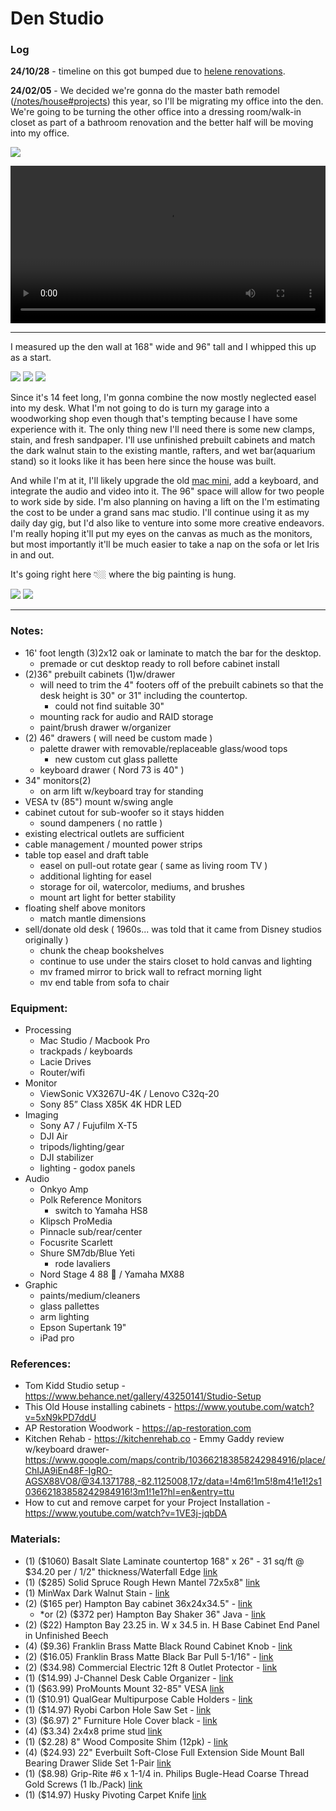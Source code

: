 # Den Studio

### Log

**24/10/28** - timeline on this got bumped due to [helene renovations](/posts/hurricane-helene).

**24/02/05** - We decided we're gonna do the master bath remodel ([/notes/house#projects](/notes/house/#projects)) this year, so I'll be migrating my office into the den. We're going to be turning the other office into a dressing room/walk-in closet as part of a bathroom renovation and the better half will be moving into my office.



![](https://davidawindham.com/wp-content/uploads/2021/07/offices.jpg)

<video src="https://davidawindham.com/media/office.mp4" width="100%" controls="controls">
</video>

---

I measured up the den wall at 168" wide and 96" tall and I whipped this up as a start.

![](/img/art.studio.jpg)
![](/img/studio-desk.jpg)
![](/img/studio-desk-1.jpg)

Since it's 14 feet long, I'm gonna combine the now mostly neglected easel into my desk. What I'm not going to do is turn my garage into a woodworking shop even though that's tempting because I have some experience with it. The only thing new I'll need there is some new clamps, stain, and fresh sandpaper. I'll use unfinished prebuilt cabinets and match the dark walnut stain to the existing mantle, rafters, and wet bar(aquarium stand) so it looks like it has been here since the house was built.

And while I'm at it, I'll likely upgrade the old [mac mini](https://davidawindham.com/mac-mini/), add a keyboard, and integrate the audio and video into it. The 96" space will allow for two people to work side by side. I'm also planning on having a lift on the I'm estimating the cost to be under a grand sans mac studio. I'll continue using it as my daily day gig, but I'd also like to venture into some more creative endeavors. I'm really hoping it'll put my eyes on the canvas as much as the monitors, but most importantly it'll be much easier to take a nap on the sofa or let Iris in and out.

It's going right here 👇🏼 where the big painting is hung.

![](https://davidawindham.com/wp-content/themes/daw/img/studio.jpg)
![](/img/studio-den.jpg)


---

### Notes:

- 16' foot length (3)2x12 oak or laminate to match the bar for the desktop.
  - premade or cut desktop ready to roll before cabinet install
- (2)36" prebuilt cabinets (1)w/drawer
  - will need to trim the 4" footers off of the prebuilt cabinets so that the desk height is 30" or 31" including the countertop.
    - could not find suitable 30"
  - mounting rack for audio and RAID storage
  - paint/brush drawer w/organizer
- (2) 46" drawers ( will need be custom made )
  - palette drawer with removable/replaceable glass/wood tops
    - new custom cut glass pallette
  - keyboard drawer ( Nord 73 is 40" )
- 34" monitors(2)
  - on arm lift w/keyboard tray for standing
- VESA tv (85") mount w/swing angle
- cabinet cutout for sub-woofer so it stays hidden
  - sound dampeners ( no rattle )
- existing electrical outlets are sufficient
- cable management / mounted power strips
- table top easel and draft table
  - easel on pull-out rotate gear ( same as living room TV )
  - additional lighting for easel
  - storage for oil, watercolor, mediums, and brushes
  - mount art light for better stability
- floating shelf above monitors 
  - match mantle dimensions
- sell/donate old desk ( 1960s... was told that it came from Disney studios originally )
  - chunk the cheap bookshelves
  - continue to use under the stairs closet to hold canvas and lighting
  - mv framed mirror to brick wall to refract morning light
  - mv end table from sofa to chair






### Equipment:

- Processing
  - Mac Studio / Macbook Pro
  - trackpads / keyboards
  - Lacie Drives
  - Router/wifi
- Monitor
  - ViewSonic VX3267U-4K / Lenovo C32q-20
  - Sony 85” Class X85K 4K HDR LED
- Imaging
  - Sony A7 / Fujufilm X-T5
  - DJI Air
  - tripods/lighting/gear
  - DJI stabilizer
  - lighting - godox panels
- Audio
  - Onkyo Amp
  - Polk Reference Monitors 
      - switch to Yamaha HS8
  - Klipsch ProMedia
  - Pinnacle sub/rear/center
  - Focusrite Scarlett
  - Shure SM7db/Blue Yeti
    - rode lavaliers
  - Nord Stage 4 88 🎹 / Yamaha MX88
- Graphic
  - paints/medium/cleaners
  - glass pallettes
  - arm lighting
  - Epson Supertank 19"
  - iPad pro


### References:

- Tom Kidd Studio setup - https://www.behance.net/gallery/43250141/Studio-Setup
- This Old House installing cabinets - https://www.youtube.com/watch?v=5xN9kPD7ddU
- AP Restoration Woodwork - https://ap-restoration.com
- Kitchen Rehab - https://kitchenrehab.co - Emmy Gaddy review w/keyboard drawer- https://www.google.com/maps/contrib/103662183858242984916/place/ChIJA9iEn48F-IgRO-AGSX88VO8/@34.1371788,-82.1125008,17z/data=!4m6!1m5!8m4!1e1!2s103662183858242984916!3m1!1e1?hl=en&entry=ttu
- How to cut and remove carpet for your Project Installation - https://www.youtube.com/watch?v=1VE3j-jqbDA


### Materials:

- (1) ($1060) Basalt Slate Laminate countertop 168" x 26" - 31 sq/ft @ $34.20 per / 1/2" thickness/Waterfall Edge [link](https://www.homedepot.com/custom-countertops/countertops/configurator/310171055)
- (1) ($285) Solid Spruce Rough Hewn Mantel 72x5x8" [link](https://www.homedepot.com/p/Solid-Spruce-Rough-Hewn-Mantel-72-in-x-5-in-x-8-in-Fireplace-Shelf-86026-076/313356662)
- (1) MinWax Dark Walnut Stain - [link](https://www.minwax.com/en/wood-stain-color-guide/browse-color-stains/brown/dark-walnut-2716-semi-transparent)
- (2) ($165 per) Hampton Bay cabinet 36x24x34.5" - [link](https://www.homedepot.com/p/Hampton-Bay-36-in-W-x-24-in-D-x-34-5-in-H-Assembled-Base-Kitchen-Cabinet-in-Unfinished-with-Recessed-Panel-KB36-UF/302970327)
  - *or (2) ($372 per) Hampton Bay Shaker 36" Java - [link](https://www.homedepot.com/p/Hampton-Bay-Shaker-36-in-W-x-24-in-D-x-34-5-in-H-Assembled-Base-Kitchen-Cabinet-in-Java-with-Ball-Bearing-Drawer-Glides-KB36-SJM/204310778)
- (2) ($22) Hampton Bay 23.25 in. W x 34.5 in. H Base Cabinet End Panel in Unfinished Beech
- (4) ($9.36) Franklin Brass Matte Black Round Cabinet Knob - [link](https://www.homedepot.com/p/Franklin-Brass-Franklin-Brass-with-Antimicrobial-Properties-Round-Cabinet-Knob-in-Matte-Black-1-3-16-in-30-mm-5-Pack-P29523Z-FBA-B/318338185)
- (2) ($16.05) Franklin Brass Matte Black Bar Pull 5-1/16" - [link](https://www.homedepot.com/p/Franklin-Brass-Franklin-Brass-with-Antimicrobial-Properties-Cabinet-Bar-Pull-in-Matte-Black-3-in-76mm-5-Pack-P29520Z-FBA-B/318338254)
- (2) ($34.98) Commercial Electric 12ft 8 Outlet Protector - [link](https://www.homedepot.com/p/Commercial-Electric-12-ft-Braided-Cord-8-Outlet-Surge-Protector-with-1-USB-and-1-USB-C-Black-YLPT-131B/319526975)
- (1) ($14.99) J-Channel Desk Cable Organizer - [link](https://www.homedepot.com/p/Stalwart-16-in-J-Channel-Desk-Cable-Organizer-in-Black-5-Pack-NNGSR79/311134674)
- (1) ($63.99) ProMounts Mount 32-85" VESA [link](https://www.homedepot.com/p/ProMounts-Large-Full-Motion-TV-Wall-Mount-for-37-in-to-85-in-TVs-OMA6402/315053954)
- (1) ($10.91) QualGear Multipurpose Cable Holders - [link](https://www.homedepot.com/p/QualGear-Multipurpose-Cable-Clips-Holders-Black-10-Pack-CCH-B-10-B/304541378)
- (1) ($14.97) Ryobi Carbon Hole Saw Set - [link](https://www.homedepot.com/p/RYOBI-Carbon-Hole-Saw-Set-5-Piece-A10HS09/204277166)
- (3) ($6.97) 2" Furniture Hole Cover black - [link](https://www.homedepot.com/p/Commercial-Electric-2-in-Furniture-Hole-Cover-Black-2-COVER-BLACK/203717771)
- (4) ($3.34) 2x4x8 prime stud [link](https://www.homedepot.com/p/2-in-x-4-in-x-8-ft-Prime-Stud-058449/312528776)
- (1) ($2.28) 8" Wood Composite Shim (12pk) - [link](https://www.homedepot.com/p/8-in-Wood-Composite-Eco-Shim-12-Bundle-23-2012-32/203485150)
- (4) ($24.93) 22" Everbuilt Soft-Close Full Extension Side Mount Ball Bearing Drawer Slide Set 1-Pair [link](https://www.homedepot.com/p/Everbilt-22-in-Soft-Close-Full-Extension-Side-Mount-Ball-Bearing-Drawer-Slide-Set-1-Pair-2-Pieces-D94222E-ZP-W/302867630)
- (1) ($8.98) Grip-Rite #6 x 1-1/4 in. Philips Bugle-Head Coarse Thread Gold Screws (1 lb./Pack) [link](https://www.homedepot.com/p/Grip-Rite-6-x-1-1-4-in-Philips-Bugle-Head-Coarse-Thread-Gold-Screws-1-lb-Pack-114GS1/100129041)
- (1) ($14.97) Husky Pivoting Carpet Knife [link](https://www.homedepot.com/p/Pivoting-Carpet-Knife-HKY00048/314052521)
